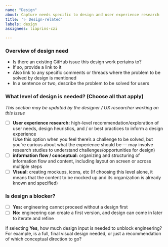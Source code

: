 ```yaml
---
name: "Design"
about: Capture needs specific to design and user experience research
title: '✨ Design-related'
labels: design
assignees: liaprins-czi

---
```


### Overview of design need
- Is there an existing GitHub issue this design work pertains to? 
- If so, provide a link to it
- Also link to any specific comments or threads where the problem to be solved by design is mentioned
- In a sentence or two, describe the problem to be solved for users

### What level of design is needed? (Choose all that apply)
_This section may be updated by the designer / UX researcher working on this issue_

- [ ] **User experience research:**  high-level recommendation/exploration of user needs, design heuristics, and / or best practices to inform a design experience  
(Use this option when you feel there’s a challenge to be solved, but you’re curious about what the experience should be — may involve research studies to understand challenges/opportunities for design)
- [ ] **information flow / conceptual:** organizing and structuring of information flow and content, including layout on screen or across multiple steps
- [ ] **Visual:** creating mockups, icons, etc
(If choosing this level alone, it means that the content to be mocked up and its organization is already known and specified)

### Is design a blocker?
- [ ] **Yes:** engineering cannot proceed without a design first
- [ ] **No:** engineering can create a first version, and design can come in later to iterate and refine

If selecting **Yes**, how much design input is needed to unblock engineering? For example, is a full, final visual design needed, or just a recommendation of which conceptual direction to go?

